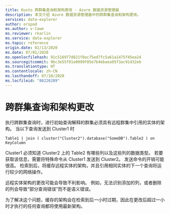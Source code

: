 ```yaml
---
title: Kusto 跨群集查询和架构更改 - Azure 数据资源管理器
description: 本文介绍 Azure 数据资源管理器中的跨群集查询和架构更改。
services: data-explorer
author: orspod
ms.author: v-tawe
ms.reviewer: rkarlin
ms.service: data-explorer
ms.topic: reference
origin.date: 02/13/2020
ms.date: 07/01/2020
ms.openlocfilehash: 91c516977d821f0ac75ed7fc5a61a1475f45ea24
ms.sourcegitcommit: 9bc3e55f01e0999f05e7b4ebaea95f3ac91d32eb
ms.translationtype: HT
ms.contentlocale: zh-CN
ms.lasthandoff: 07/10/2020
ms.locfileid: "86226289"
---
```

# <a name="cross-cluster-queries-and-schema-changes"></a>跨群集查询和架构更改

执行跨群集查询时，进行初始查询解释的群集必须具有远程群集中引用的实体的架构。
当以下查询发送到 Cluster1 时

```kusto
Table1 | join ( cluster("Cluster2").database("SomeDB").Table2 ) on KeyColumn
``` 

Cluster1 必须知道 Cluster2 上的 Table2 有哪些列以及这些列的数据类型。 若要获取该信息，需要将特殊命令从 Cluster1 发送到 Cluster2。
发送命令的开销可能很高。 检索到后，将缓存远程实体的架构，并且引用相同实体的下一个查询将运行较少的网络操作。

远程实体架构的更改可能会导致不利影响。 例如，无法识别添加的列，或者删除的列会导致“部分查询错误”而不是语义错误。

为了解决这个问题，缓存的架构会在检索到后一小时过期，因此在更改后超过一小时才执行的任何查询都将使用最新架构。
